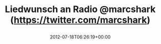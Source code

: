 ---
retweeted: false
source: <a href="http://twitter.com/download/android" rel="nofollow">Twitter for Android</a>
entities:
  hashtags: []
  symbols: []
  user_mentions:
  - name: Marc Böttler
    screen_name: marcshark
    indices:
    - '20'
    - '30'
    id_str: '15440623'
    id: '15440623'
  urls:
  - url: http://t.co/f9IBIR76
    expanded_url: http://open.spotify.com/track/2iM6mjdqJaeAIEf3qjq1wi
    display_url: open.spotify.com/track/2iM6mjdq…
    indices:
    - '31'
    - '51'
display_text_range:
- '0'
- '51'
favorite_count: '0'
id_str: '225476576068894720'
truncated: false
retweet_count: '0'
id: '225476576068894720'
possibly_sensitive: false
created_at: Wed Jul 18 06:26:19 +0000 2012
favorited: false
full_text: Liedwunsch an Radio [@marcshark](https://twitter.com/marcshark)
lang: de
quote_url: http://open.spotify.com/track/2iM6mjdqJaeAIEf3qjq1wi
tags:
- pesos/twitter
date: '2012-07-18T06:26:19+00:00'
src: https://twitter.com/bascht/status/225476576068894720
original_url: https://twitter.com/bascht/status/225476576068894720
type: twitter_tweet
text: Liedwunsch an Radio [@marcshark](https://twitter.com/marcshark)
title: 'Liedwunsch an Radio @marcshark (https://twitter.com/marcshark)

  '

---